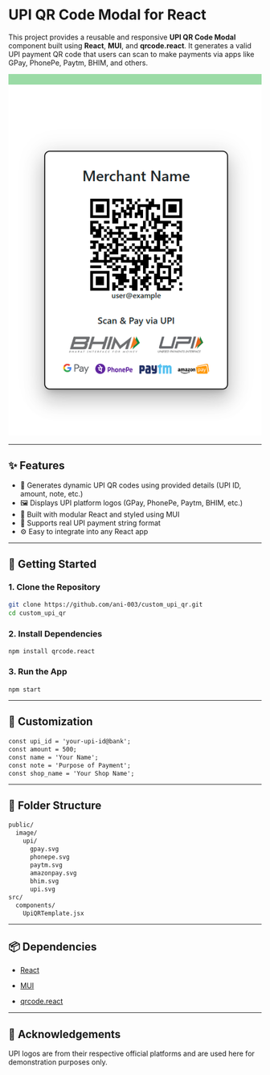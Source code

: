 
# UPI QR Code Modal for React

This project provides a reusable and responsive **UPI QR Code Modal** component built using **React**, **MUI**, and **qrcode.react**. It generates a valid UPI payment QR code that users can scan to make payments via apps like GPay, PhonePe, Paytm, BHIM, and others.

![UPI QR Screenshot](https://github.com/ani-003/custom_upi_qr/blob/main/screenshots/Screenshot%202025-05-10%20013935.png)

---

## ✨ Features

- 📱 Generates dynamic UPI QR codes using provided details (UPI ID, amount, note, etc.)
- 🖼️ Displays UPI platform logos (GPay, PhonePe, Paytm, BHIM, etc.)
- 🧩 Built with modular React and styled using MUI
- 🧾 Supports real UPI payment string format
- ⚙️ Easy to integrate into any React app

---

## 🚀 Getting Started

### 1. Clone the Repository

```bash
git clone https://github.com/ani-003/custom_upi_qr.git
cd custom_upi_qr
```

### 2. Install Dependencies
```
npm install qrcode.react
```
### 3. Run the App
```
npm start
```
---


## 🔧 Customization


```
const upi_id = 'your-upi-id@bank';
const amount = 500;
const name = 'Your Name';
const note = 'Purpose of Payment';
const shop_name = 'Your Shop Name';
```
---

## 📁 Folder Structure

```
public/
  image/
    upi/
      gpay.svg
      phonepe.svg
      paytm.svg
      amazonpay.svg
      bhim.svg
      upi.svg
src/
  components/
    UpiQRTemplate.jsx
```
--- 

## 📦 Dependencies

+ [React](https://reactjs.org/)

+ [MUI](https://mui.com/)

+ [qrcode.react](https://www.npmjs.com/package/qrcode.react)

---

## 🙏 Acknowledgements
UPI logos are from their respective official platforms and are used here for demonstration purposes only.
